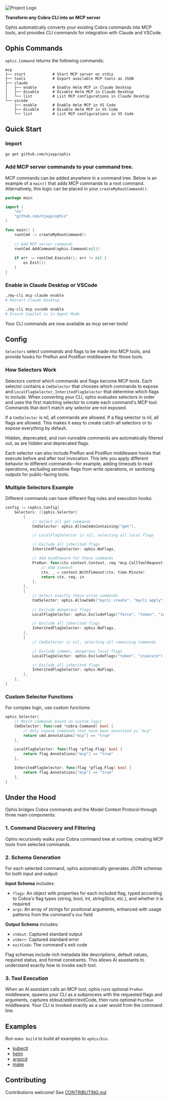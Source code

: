 ![Project Logo](./logo.png)

**Transform any Cobra CLI into an MCP server**

Ophis automatically converts your existing Cobra commands into MCP tools, and provides CLI commands for integration with Claude and VSCode.

## Ophis Commands

`ophis.Command` returns the following commands:

```
mcp
├── start            # Start MCP server on stdio
├── tools            # Export available MCP tools as JSON
├── claude
│   ├── enable       # Enable Helm MCP in Claude Desktop
│   ├── disable      # Disable Helm MCP in Claude Desktop
│   └── list         # List MCP configurations in Claude Desktop
└── vscode
    ├── enable       # Enable Helm MCP in VS Code
    ├── disable      # Disable Helm MCP in VS Code
    └── list         # List MCP configurations in VS Code
```

## Quick Start

### Import

```bash
go get github.com/njayp/ophis
```

### Add MCP server commands to your command tree.

MCP commands can be added anywhere in a command tree. Below is an example of a `main()` that adds MCP commands to a root command. Alternatively, this logic can be placed in your `createMyRootCommand()`.

```go
package main

import (
    "os"
    "github.com/njayp/ophis"
)

func main() {
    rootCmd := createMyRootCommand()
    
    // Add MCP server commands
    rootCmd.AddCommand(ophis.Command(nil))
    
    if err := rootCmd.Execute(); err != nil {
        os.Exit(1)
    }
}
```

### Enable in Claude Desktop or VSCode

```bash
./my-cli mcp claude enable
# Restart Claude Desktop
```

```bash
./my-cli mcp vscode enable
# Ensure Copilot is in Agent Mode
```

Your CLI commands are now available as mcp server tools!

## Config

`Selectors` select commands and flags to be made into MCP tools, and provide hooks for PreRun and PostRun middleware for those tools.

### How Selectors Work

Selectors control which commands and flags become MCP tools. Each selector contains a `CmdSelector` that chooses which commands to expose and `LocalFlagSelector`, `InheritedFlagSelector` that determine which flags to include. When converting your CLI, ophis evaluates selectors in order and uses the first matching selector to create each command's MCP tool. Commands that don't match any selector are not exposed.

If a `CmdSelector` is nil, all commands are allowed. If a flag selector is nil, all flags are allowed. This makes it easy to create catch-all selectors or to expose everything by default.

Hidden, deprecated, and non-runnable commands are automatically filtered out, as are hidden and deprecated flags.

Each selector can also include PreRun and PostRun middleware hooks that execute before and after tool invocation. This lets you apply different behavior to different commands—for example, adding timeouts to read operations, excluding sensitive flags from write operations, or sanitizing outputs for public-facing tools.

### Multiple Selectors Example

Different commands can have different flag rules and execution hooks:

```go
config := &ophis.Config{
    Selectors: []ophis.Selector{
        {
            // Select all get commands
            CmdSelector: ophis.AllowCmdsContaining("get"),

            // LocalFlagSelector is nil, selecting all local flags

            // Exclude all inherited flags
            InheritedFlagSelector: ophis.NoFlags,

            // Add middleware for these commands
            PreRun: func(ctx context.Context, req *mcp.CallToolRequest, in bridge.CmdToolInput) (context.Context, *mcp.CallToolRequest, bridge.CmdToolInput) {
                // Add timeout
                ctx, _ = context.WithTimeout(ctx, time.Minute)
                return ctx, req, in
            },
        },
        {
            // Select exactly these write commands
            CmdSelector: ophis.AllowCmds("mycli create", "mycli apply"),
            
            // Exclude dangerous flags
            LocalFlagSelector: ophis.ExcludeFlags("force", "token", "insecure"),

            // Exclude all inherited flags
            InheritedFlagSelector: ophis.NoFlags,
        },
        {
            // CmdSelector is nil, selecting all remaining commands

            // Exclude common, dangerous local flags
            LocalFlagSelector: ophis.ExcludeFlags("token", "insecure"),

            // Exclude all inherited flags
            InheritedFlagSelector: ophis.NoFlags,
        },
    },
}
```

### Custom Selector Functions

For complex logic, use custom functions:

```go
ophis.Selector{
    // Match commands based on custom logic
    CmdSelector: func(cmd *cobra.Command) bool {
        // Only expose commands that have been annotated as "mcp"
        return cmd.Annotations["mcp"] == "true"
    },

    LocalFlagSelector: func(flag *pflag.Flag) bool {
        return flag.Annotations["mcp"] == "true"
    },

    InheritedFlagSelector: func(flag *pflag.Flag) bool {
        return flag.Annotations["mcp"] == "true"
    },
}
```

## Under the Hood

Ophis bridges Cobra commands and the Model Context Protocol through three main components:

### 1. Command Discovery and Filtering

Ophis recursively walks your Cobra command tree at runtime, creating MCP tools from selected commands.

### 2. Schema Generation

For each selected command, ophis automatically generates JSON schemas for both input and output:

**Input Schema** includes:
- `flags`: An object with properties for each included flag, typed according to Cobra's flag types (string, bool, int, stringSlice, etc.), and whether it is required
- `args`: An array of strings for positional arguments, enhanced with usage patterns from the command's `Use` field

**Output Schema** includes:
- `stdout`: Captured standard output
- `stderr`: Captured standard error  
- `exitCode`: The command's exit code

Flag schemas include rich metadata like descriptions, default values, required status, and format constraints. This allows AI assistants to understand exactly how to invoke each tool.

### 3. Tool Execution

When an AI assistant calls an MCP tool, ophis runs optional `PreRun` middleware, spawns your CLI as a subprocess with the requested flags and arguments, captures stdout/stderr/exitCode, then runs optional `PostRun` middleware. Your CLI is invoked exactly as a user would from the command line.

## Examples

Run `make build` to build all examples to `ophis/bin`.

- [kubectl](./examples/kubectl/)
- [helm](./examples/helm/)
- [argocd](./examples/argocd/)
- [make](./examples/make/)

## Contributing

Contributions welcome! See [CONTRIBUTING.md](CONTRIBUTING.md)